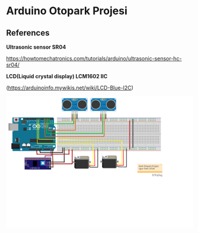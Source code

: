 # Arduino Otopark Projesi

## References

**Ultrasonic sensor SR04**

https://howtomechatronics.com/tutorials/arduino/ultrasonic-sensor-hc-sr04/

**LCD(Liquid crystal display) LCM1602 IIC**

(https://arduinoinfo.mywikis.net/wiki/LCD-Blue-I2C)

![](img/otopark_projesi.png)
